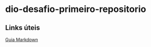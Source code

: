# dio-desafio-primeiro-repositorio
## Links úteis
[Guia Markdown](https://www.markdownguide.org/basic-syntax/)
